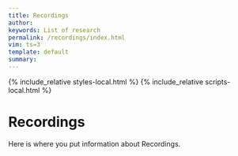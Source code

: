 ```yaml
---
title: Recordings 
author: 
keywords: List of research
permalink: /recordings/index.html
vim: ts=3
template: default
summary: 
---
```


{% include_relative styles-local.html %}
{% include_relative scripts-local.html %}

# Recordings #

Here is where you put information about Recordings.

